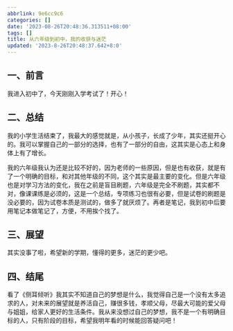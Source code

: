```yaml
---
abbrlink: 9e6cc9c6
categories: []
date: '2023-08-26T20:48:36.313511+08:00'
tags: []
title: 从六年级到初中，我的收获与迷茫
updated: '2023-8-26T20:48:37.642+8:0'
---
```

## 一、前言

我进入初中了，今天刚刚入学考试了！开心！

## 二、总结

我的小学生活结束了，我最大的感觉就是，从小孩子，长成了少年，其实还挺开心的。我可以掌握自己的一部分的选择，也有了一部分的自由，这其实是心态上和身体上有了增长。

我的六年级我认为还是比较不好的，因为老师的一些原因，但是也有收获，就是有了一个明确的目标，和对其他年级的不同，这个其实是最主要的变化。但是六年级也是对学习方法的变化，我在之前是盲目刷题，六年级是完全不刷题，其实都不对，像课课练是必须的，这是一个总结，专项练习也很有必要，但是试卷的刷题是没必要的，因为试卷本质是测试的，做多了就厌烦了。再者是笔记，我到初中后要用笔记本做笔记了，方便，不用挨个找了。

## 三、展望

其实没事了啦，希望新的学期，懂得的更多，迷茫的更少吧。

## 四、结尾

看了《侧耳倾听》我其实不知道自己的梦想是什么，我觉得自己是一个没有太多追求的人，对未来的展望就是养活自己，赚很多钱，孝顺父母，尽最大可能的爱父母与姐姐，给家人更好的生活条件。我从来没想过自己的梦想，我不是一个有明确目标的人，只有阶段的目标，希望我明年看的时候能回答疑问吧！
